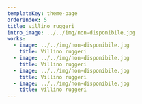 ```yaml
---
templateKey: theme-page
orderIndex: 5
title: villino ruggeri
intro_image: ../../img/non-disponibile.jpg
works:
  - image: ../../img/non-disponibile.jpg
    title: Villino ruggeri
  - image: ../../img/non-disponibile.jpg
    title: Villino ruggeri
  - image: ../../img/non-disponibile.jpg
    title: Villino ruggeri
  - image: ../../img/non-disponibile.jpg
    title: Villino ruggeri
---
```


